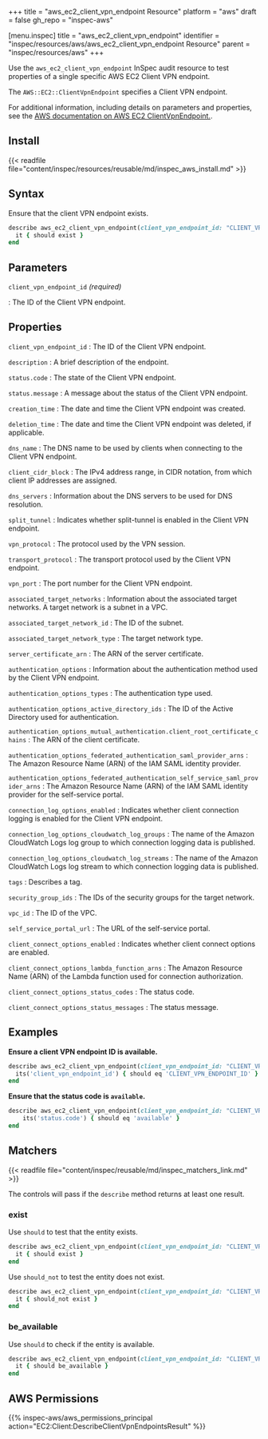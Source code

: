+++
title = "aws_ec2_client_vpn_endpoint Resource"
platform = "aws"
draft = false
gh_repo = "inspec-aws"

[menu.inspec]
title = "aws_ec2_client_vpn_endpoint"
identifier = "inspec/resources/aws/aws_ec2_client_vpn_endpoint Resource"
parent = "inspec/resources/aws"
+++

Use the `aws_ec2_client_vpn_endpoint` InSpec audit resource to test properties of a single specific AWS EC2 Client VPN endpoint.

The `AWS::EC2::ClientVpnEndpoint` specifies a Client VPN endpoint.

For additional information, including details on parameters and properties, see the [AWS documentation on AWS EC2 ClientVpnEndpoint.](https://docs.aws.amazon.com/AWSCloudFormation/latest/UserGuide/aws-resource-ec2-clientvpnendpoint.html).

## Install

{{< readfile file="content/inspec/resources/reusable/md/inspec_aws_install.md" >}}

## Syntax

Ensure that the client VPN endpoint exists.

```ruby
describe aws_ec2_client_vpn_endpoint(client_vpn_endpoint_id: "CLIENT_VPN_ENDPOINT_ID") do
  it { should exist }
end
```

## Parameters

`client_vpn_endpoint_id` _(required)_

: The ID of the Client VPN endpoint.

## Properties

`client_vpn_endpoint_id`
: The ID of the Client VPN endpoint.

`description`
: A brief description of the endpoint.

`status.code`
: The state of the Client VPN endpoint.

`status.message`
: A message about the status of the Client VPN endpoint.

`creation_time`
: The date and time the Client VPN endpoint was created.

`deletion_time`
: The date and time the Client VPN endpoint was deleted, if applicable.

`dns_name`
: The DNS name to be used by clients when connecting to the Client VPN endpoint.

`client_cidr_block`
: The IPv4 address range, in CIDR notation, from which client IP addresses are assigned.

`dns_servers`
: Information about the DNS servers to be used for DNS resolution.

`split_tunnel`
: Indicates whether split-tunnel is enabled in the Client VPN endpoint.

`vpn_protocol`
: The protocol used by the VPN session.

`transport_protocol`
: The transport protocol used by the Client VPN endpoint.

`vpn_port`
: The port number for the Client VPN endpoint.

`associated_target_networks`
: Information about the associated target networks. A target network is a subnet in a VPC.

`associated_target_network_id`
: The ID of the subnet.

`associated_target_network_type`
: The target network type.

`server_certificate_arn`
: The ARN of the server certificate.

`authentication_options`
: Information about the authentication method used by the Client VPN endpoint.

`authentication_options_types`
: The authentication type used.

`authentication_options_active_directory_ids`
: The ID of the Active Directory used for authentication.

`authentication_options_mutual_authentication.client_root_certificate_chains`
: The ARN of the client certificate.

`authentication_options_federated_authentication_saml_provider_arns`
: The Amazon Resource Name (ARN) of the IAM SAML identity provider.

`authentication_options_federated_authentication_self_service_saml_provider_arns`
: The Amazon Resource Name (ARN) of the IAM SAML identity provider for the self-service portal.

`connection_log_options_enabled`
: Indicates whether client connection logging is enabled for the Client VPN endpoint.

`connection_log_options_cloudwatch_log_groups`
: The name of the Amazon CloudWatch Logs log group to which connection logging data is published.

`connection_log_options_cloudwatch_log_streams`
: The name of the Amazon CloudWatch Logs log stream to which connection logging data is published.

`tags`
: Describes a tag.

`security_group_ids`
: The IDs of the security groups for the target network.

`vpc_id`
: The ID of the VPC.

`self_service_portal_url`
: The URL of the self-service portal.

`client_connect_options_enabled`
: Indicates whether client connect options are enabled.

`client_connect_options_lambda_function_arns`
: The Amazon Resource Name (ARN) of the Lambda function used for connection authorization.

`client_connect_options_status_codes`
: The status code.

`client_connect_options_status_messages`
: The status message.

## Examples

**Ensure a client VPN endpoint ID is available.**

```ruby
describe aws_ec2_client_vpn_endpoint(client_vpn_endpoint_id: "CLIENT_VPN_ENDPOINT_ID") do
  its('client_vpn_endpoint_id') { should eq 'CLIENT_VPN_ENDPOINT_ID' }
end
```

**Ensure that the status code is `available`.**

```ruby
describe aws_ec2_client_vpn_endpoint(client_vpn_endpoint_id: "CLIENT_VPN_ENDPOINT_ID") do
    its('status.code') { should eq 'available' }
end
```

## Matchers

{{< readfile file="content/inspec/reusable/md/inspec_matchers_link.md" >}}

The controls will pass if the `describe` method returns at least one result.

### exist

Use `should` to test that the entity exists.

```ruby
describe aws_ec2_client_vpn_endpoint(client_vpn_endpoint_id: "CLIENT_VPN_ENDPOINT_ID") do
  it { should exist }
end
```

Use `should_not` to test the entity does not exist.

```ruby
describe aws_ec2_client_vpn_endpoint(client_vpn_endpoint_id: "CLIENT_VPN_ENDPOINT_ID") do
  it { should_not exist }
end
```

### be_available

Use `should` to check if the entity is available.

```ruby
describe aws_ec2_client_vpn_endpoint(client_vpn_endpoint_id: "CLIENT_VPN_ENDPOINT_ID") do
  it { should be_available }
end
```

## AWS Permissions

{{% inspec-aws/aws_permissions_principal action="EC2:Client:DescribeClientVpnEndpointsResult" %}}
